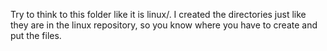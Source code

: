 Try to think to this folder like it is linux/. I created the directories just like they are in the linux repository, so you know where you have to create and put the files.
